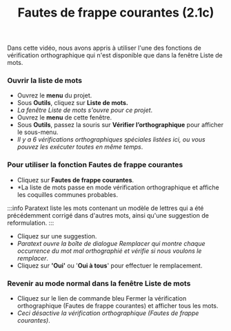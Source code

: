 ﻿---
title: Fautes de frappe courantes (2.1c)
---
Dans cette vidéo, nous avons appris à utiliser l'une des fonctions de vérification orthographique qui n'est disponible que dans la fenêtre Liste de mots.

### Ouvrir la liste de mots

-   Ouvrez le **menu** du projet.
-   Sous **Outils**, cliquez sur **Liste de mots.**
   -  *La fenêtre Liste de mots s'ouvre pour ce projet*.
-   Ouvrez le **menu** de cette fenêtre.
-   Sous **Outils**, passez la souris sur **Vérifier l’orthographique** pour afficher le sous-menu.
   -  *Il y a 6 vérifications orthographiques spéciales listées ici, ou vous pouvez les exécuter toutes en même temps*.

### Pour utiliser la fonction Fautes de frappe courantes

-   Cliquez sur **Fautes de frappe courantes**.
   -  *La liste de mots passe en mode vérification orthographique et affiche les coquilles communes probables.

:::info
Paratext liste les mots contenant un modèle de lettres qui a été précédemment corrigé dans d'autres mots, ainsi qu'une suggestion de reformulation.
:::
-   Cliquez sur une suggestion.
   -  *Paratext ouvre la boîte de dialogue Remplacer qui montre chaque occurrence du mot mal orthographié et vérifie si nous voulons le remplacer*.
-   Cliquez sur **'Oui'** ou '**Oui à tous**' pour effectuer le remplacement.

### Revenir au mode normal dans la fenêtre Liste de mots

-   Cliquez sur le lien de commande bleu Fermer la vérification orthographique (Fautes de frappe courantes) et afficher tous les mots.
   -  *Ceci désactive la vérification orthographique (Fautes de frappe courantes)*.
